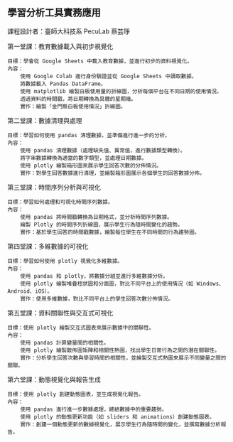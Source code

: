 ## 學習分析工具實務應用

課程設計者：臺師大科技系 PecuLab 蔡芸琤

第一堂課：教育數據載入與初步視覺化

    目標：學會從 Google Sheets 中載入教育數據，並進行初步的資料視覺化。
    內容：
        使用 Google Colab 進行身份驗證並從 Google Sheets 中讀取數據。
        將數據載入 Pandas DataFrame。
        使用 matplotlib 繪製白板使用量的折線圖，分析每個平台在不同日期的使用情況。
        透過資料的時間戳，將日期轉換為具體的星期幾。
        實作：繪製「金門縣白板使用情況」折線圖。
第二堂課：數據清理與處理

    目標：學習如何使用 pandas 清理數據，並準備進行進一步的分析。
    內容：
        使用 pandas 清理數據（處理缺失值、異常值，進行數據類型轉換）。
        將字串數據轉換為適當的數字類型，並處理日期數據。
        使用 plotly 繪製箱形圖來展示學生回答次數的分佈情況。
        實作：對學生回答數據進行清理，並繪製箱形圖展示各個學生的回答數據分佈。

第三堂課：時間序列分析與可視化

    目標：學習如何處理和可視化時間序列數據。
    內容：
        使用 pandas 將時間戳轉換為日期格式，並分析時間序列數據。
        繪製 Plotly 的時間序列折線圖，展示學生行為隨時間變化的趨勢。
        實作：基於學生回答的時間戳數據，繪製每位學生在不同時間的行為趨勢圖。

第四堂課：多維數據的可視化

    目標：學習如何使用 plotly 視覺化多維數據。
    內容：
        使用 pandas 和 plotly，將數據分組並進行多維數據分析。
        使用 plotly 繪製堆疊柱狀圖和分面圖，對比不同平台上的使用情況（如 Windows、Android、iOS）。
        實作：使用多維數據，對比不同平台上的學生回答次數分佈情況。

第五堂課：資料關聯性與交互式可視化

    目標：使用 plotly 繪製交互式圖表來展示數據中的關聯性。
    內容：
        使用 pandas 計算變量間的相關性。
        使用 plotly 繪製散佈圖矩陣和相關性熱圖，找出學生日常行為之間的潛在關聯性。
        實作：分析學生回答次數與學習時間的相關性，並繪製交互式熱圖來展示不同變量之間的關聯。

第六堂課：動態視覺化與報告生成

    目標：使用 plotly 創建動態圖表，並生成視覺化報告。
    內容：
        使用 pandas 進行進一步數據處理，總結數據中的重要趨勢。
        使用 plotly 的動態更新功能（如 sliders 和 animations）創建動態圖表。
        實作：創建一個動態更新的數據視覺化，展示學生行為隨時間的變化，並撰寫數據分析報告。
